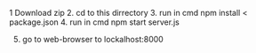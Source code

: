 1  Download zip
2. cd to this dirrectory
3. run in cmd  npm install < package.json 
4. run in cmd  npm start server.js

5. go to web-browser to lockalhost:8000

